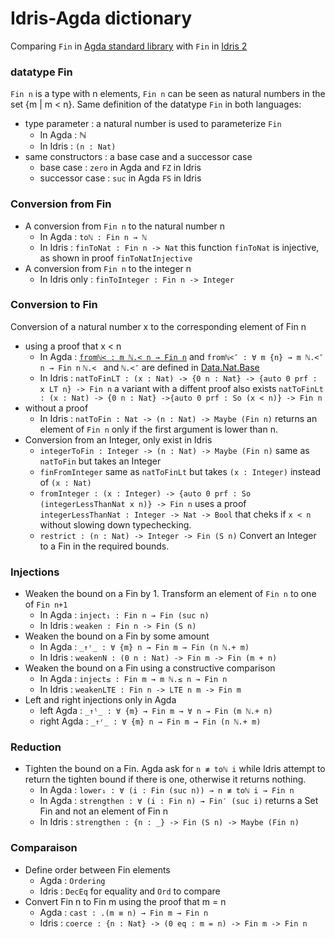 
# Idris-Agda dictionary 
Comparing `Fin` in [Agda standard library](https://github.com/agda/agda-stdlib.git) with `Fin` in [Idris 2](https://github.com/idris-lang/Idris2/blob/main/libs/base/Data/Fin.idr)

### datatype Fin 
`Fin n` is a type with n elements, `Fin n` can be seen as natural numbers in the set {m | m < n}.
Same definition of the datatype `Fin` in both languages: 
- type parameter : a natural number is used to parameterize `Fin`
  - In Agda : ℕ
  - In Idris : `(n : Nat)`
- same constructors : a base case and a successor case
  - base case : `zero` in Agda and `FZ` in Idris
  - successor case : `suc` in Agda `FS` in Idris

### Conversion from Fin 
- A conversion from `Fin n` to the natural number n
  - In Agda : `toℕ : Fin n → ℕ`
  - In Idris : `finToNat : Fin n -> Nat`
    this function `finToNat` is injective, as shown in proof `finToNatInjective`
- A conversion from `Fin n` to the integer n
  - In Idris only : `finToInteger : Fin n -> Integer`

### Conversion to Fin 
Conversion of a natural number x to the corresponding element of Fin n
- using a proof that x < n 
  - In Agda : [`fromℕ< : m ℕ.< n → Fin n`](https://github.com/agda/agda-stdlib/blob/master/src/Data/Fin/Base.agda) and `fromℕ<″ : ∀ m {n} → m ℕ.<″ n → Fin n`
    `ℕ.< ` and `ℕ.<″` are defined in [Data.Nat.Base](https://github.com/agda/agda-stdlib/blob/master/src/Data/Nat/Base.agda)
  - In Idris : `natToFinLT : (x : Nat) -> {0 n : Nat} -> {auto 0 prf : x LT n} -> Fin n`
    a variant with a diffent proof also exists `natToFinLt : (x : Nat) -> {0 n : Nat} ->{auto 0 prf : So (x < n)} -> Fin n`
- without a proof 
  - In Idris : `natToFin : Nat -> (n : Nat) -> Maybe (Fin n)`  returns an element of `Fin n` only if the first argument is lower than n.
- Conversion from an Integer, only exist in Idris 
  - `integerToFin : Integer -> (n : Nat) -> Maybe (Fin n)` same as `natToFin` but takes an Integer
  - `finFromInteger` same as `natToFinLt` but takes `(x : Integer)` instead of `(x : Nat)`
  - `fromInteger : (x : Integer) -> {auto 0 prf : So (integerLessThanNat x n)} -> Fin n` uses a proof `integerLessThanNat : Integer -> Nat -> Bool` that cheks if `x < n` without slowing down typechecking.
  - `restrict : (n : Nat) -> Integer -> Fin (S n)` Convert an Integer to a Fin in the required bounds.

### Injections 
- Weaken the bound on a Fin by 1. Transform an element of `Fin n` to one of `Fin n+1`
  - In Agda : `inject₁ : Fin n → Fin (suc n) `
  - In Idris : `weaken : Fin n -> Fin (S n)`
- Weaken the bound on a Fin by some amount
  - In Agda : `_↑ʳ_ : ∀ {m} n → Fin m → Fin (n ℕ.+ m)`
  - In Idris :  `weakenN : (0 n : Nat) -> Fin m -> Fin (m + n)`
- Weaken the bound on a Fin using a constructive comparison
  - In Agda :  `inject≤ : Fin m → m ℕ.≤ n → Fin n`
  - In Idris : `weakenLTE : Fin n -> LTE n m -> Fin m`
- Left and right injections only in Agda
  - left Agda :  `_↑ˡ_ : ∀ {m} → Fin m → ∀ n → Fin (m ℕ.+ n)`
  - right Agda : `_↑ʳ_ : ∀ {m} n → Fin m → Fin (n ℕ.+ m)` 

### Reduction 
- Tighten the bound on a Fin. Agda ask for `n ≢ toℕ i` while Idris attempt to return the tighten bound if there is one, otherwise it returns nothing.  
  - In Agda : `lower₁ : ∀ (i : Fin (suc n)) → n ≢ toℕ i → Fin n`
  - In Agda : `strengthen : ∀ (i : Fin n) → Fin′ (suc i)` returns a Set Fin and not an element of Fin n
  - In Idris : `strengthen : {n : _} -> Fin (S n) -> Maybe (Fin n)`

### Comparaison 
- Define order between Fin elements
  - Agda : `Ordering`
  - Idris : `DecEq` for equality and `Ord` to compare
- Convert Fin n to Fin m using the proof that m = n
  - Agda : `cast : .(m ≡ n) → Fin m → Fin n`
  - Idris : `coerce : {n : Nat} -> (0 eq : m = n) -> Fin m -> Fin n` 
 
   
    


